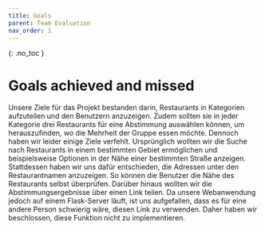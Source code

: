 ```yaml
---
title: Goals
parent: Team Evaluation
nav_order: 1
---
```




{: .no_toc }
# Goals achieved and missed


Unsere Ziele für das Projekt bestanden darin, Restaurants in Kategorien aufzuteilen und den Benutzern anzuzeigen. Zudem sollten sie in jeder Kategorie drei Restaurants für eine Abstimmung auswählen können, um herauszufinden, wo die Mehrheit der Gruppe essen möchte. Dennoch haben wir leider einige Ziele verfehlt. Ursprünglich wollten wir die Suche nach Restaurants in einem bestimmten Gebiet ermöglichen und beispielsweise Optionen in der Nähe einer bestimmten Straße anzeigen. Stattdessen haben wir uns dafür entschieden, die Adressen unter den Restaurantnamen anzuzeigen. So können die Benutzer die Nähe des Restaurants selbst überprüfen.
Darüber hinaus wollten wir die Abstimmungsergebnisse über einen Link teilen. Da unsere Webanwendung jedoch auf einem Flask-Server läuft, ist uns aufgefallen, dass es für eine andere Person schwierig wäre, diesen Link zu verwenden. Daher haben wir beschlossen, diese Funktion nicht zu implementieren.
